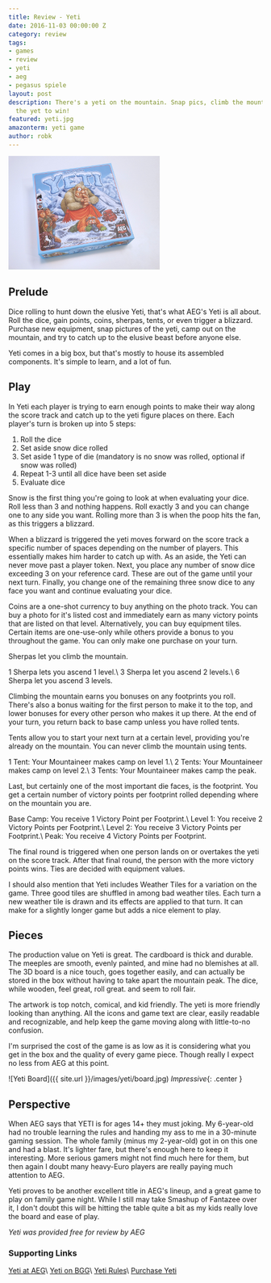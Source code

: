 ```yaml
---
title: Review - Yeti
date: 2016-11-03 00:00:00 Z
category: review
tags:
- games
- review
- yeti
- aeg
- pegasus spiele
layout: post
description: There's a yeti on the mountain. Snap pics, climb the mountain, and find
  the yet to win!
featured: yeti.jpg
amazonterm: yeti game
author: robk
---
```


<img src="/images/yeti/box.jpg" alt="Yeti Box" width="300" class="float-right" />

<h2>Prelude</h2>

Dice rolling to hunt down the elusive Yeti, that's what AEG's Yeti is all about. Roll the dice, gain points, coins, sherpas, tents, or even trigger a blizzard. Purchase new equipment, snap pictures of the yeti, camp out on the mountain, and try to catch up to the elusive beast before anyone else.

Yeti comes in a big box, but that's mostly to house its assembled components. It's simple to learn, and a lot of fun.

<h2>Play</h2>

In Yeti each player is trying to earn enough points to make their way along the score track and catch up to the yeti figure places on there. Each player's turn is broken up into 5 steps:

1. Roll the dice
2. Set aside snow dice rolled
3. Set aside 1 type of die (mandatory is no snow was rolled, optional if snow was rolled)
4. Repeat 1-3 until all dice have been set aside
5. Evaluate dice

Snow is the first thing you're going to look at when evaluating your dice. Roll less than 3 and nothing happens. Roll exactly 3 and you can change one to any side you want. Rolling more than 3 is when the poop hits the fan, as this triggers a blizzard.

When a blizzard is triggered the yeti moves forward on the score track a specific number of spaces depending on the number of players. This essentially makes him harder to catch up with. As an aside, the Yeti can never move past a player token. Next, you place any number of snow dice exceeding 3 on your reference card. These are out of the game until your next turn. Finally, you change one of the remaining three snow dice to any face you want and continue evaluating your dice.

Coins are a one-shot currency to buy anything on the photo track. You can buy a photo for it's listed cost and immediately earn as many victory points that are listed on that level. Alternatively, you can buy equipment tiles. Certain items are one-use-only while others provide a bonus to you throughout the game. You can only make one purchase on your turn.

Sherpas let you climb the mountain.

1 Sherpa lets you ascend 1 level.\\
3 Sherpa let you ascend 2 levels.\\
6 Sherpa let you ascend 3 levels.

Climbing the mountain earns you bonuses on any footprints you roll. There's also a bonus waiting for the first person to make it to the top, and lower bonuses for every other person who makes it up there. At the end of your turn, you return back to base camp unless you have rolled tents.

Tents allow you to start your next turn at a certain level, providing you're already on the mountain. You can never climb the mountain using tents.

1 Tent: Your Mountaineer makes camp on level 1.\\
2 Tents: Your Mountaineer makes camp on level 2.\\
3 Tents: Your Mountaineer makes camp the peak.

Last, but certainly one of the most important die faces, is the footprint. You get a certain number of victory points per footprint rolled depending where on the mountain you are.

Base Camp: You receive 1 Victory Point per Footprint.\\
Level 1: You receive 2 Victory Points per Footprint.\\
Level 2: You receive 3 Victory Points per Footprint.\\
Peak: You receive 4 Victory Points per Footprint.

The final round is triggered when one person lands on or overtakes the yeti on the score track. After that final round, the person with the more victory points wins. Ties are decided with equipment values.

I should also mention that Yeti includes Weather Tiles for a variation on the game. Three good tiles are shuffled in among bad weather tiles. Each turn a new weather tile is drawn and its effects are applied to that turn. It can make for a slightly longer game but adds a nice element to play.

<h2>Pieces</h2>

The production value on Yeti is great. The cardboard is thick and durable. The meeples are smooth, evenly painted, and mine had no blemishes at all. The 3D board is a nice touch, goes together easily, and can actually be stored in the box without having to take apart the mountain peak. The dice, while wooden, feel great, roll great. and seem to roll fair.

The artwork is top notch, comical, and kid friendly. The yeti is more friendly looking than anything. All the icons and game text are clear, easily readable and recognizable, and help keep the game moving along with little-to-no confusion.

I'm surprised the cost of the game is as low as it is considering what you get in the box and the quality of every game piece. Though really I expect no less from AEG at this point.

![Yeti Board]({{ site.url }}/images/yeti/board.jpg)
*Impressive*{: .center }

<h2>Perspective</h2>

When AEG says that YETI is for ages 14+ they must joking. My 6-year-old had no trouble learning the rules and handing my ass to me in a 30-minute gaming session. The whole family (minus my 2-year-old) got in on this one and had a blast. It's lighter fare, but there's enough here to keep it interesting. More serious gamers might not find much here for them, but then again I doubt many heavy-Euro players are really paying much attention to AEG.

Yeti proves to be another excellent title in AEG's lineup, and a great game to play on family game night. While I still may take Smashup of Fantazee over it, I don't doubt this will be hitting the table quite a bit as my kids really love the board and ease of play.

*Yeti was provided free for review by AEG*

<h3>Supporting Links</h3>

[Yeti at AEG](https://www.alderac.com/yeti/)\\
[Yeti on BGG](https://boardgamegeek.com/boardgame/189294/yeti)\\
[Yeti Rules](https://boardgamegeek.com/filepage/131370/yeti-english-rules)\\
[Purchase Yeti](https://www.amazon.com/gp/product/B01IHOUW1M/ref=as_li_tl?ie=UTF8&camp=1789&creative=9325&creativeASIN=B01IHOUW1M&linkCode=as2&tag=pawnsperspect-20&linkId=738eb04c9f0c2ff2589e6f0e137bda4e)
